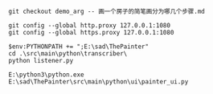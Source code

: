     git checkout demo_arg -- 画一个房子的简笔画分为哪几个步骤.md

    git config --global http.proxy 127.0.0.1:1080  
    git config --global https.proxy 127.0.0.1:1080  

    $env:PYTHONPATH += ";E:\sad\ThePainter"
    cd .\src\main\python\transcriber\
    python listener.py

    E:\python3\python.exe E:\sad\ThePainter\src\main\python\ui\painter_ui.py